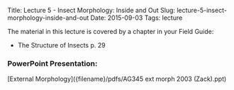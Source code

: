 Title: Lecture 5 - Insect Morphology: Inside and Out
Slug: lecture-5-insect-morphology-inside-and-out
Date: 2015-09-03
Tags: lecture


The material in this lecture is covered by a chapter in your Field Guide:

* The Structure of Insects p. 29

### PowerPoint Presentation:
[External Morphology]({filename}/pdfs/AG345 ext morph 2003 (Zack).ppt)
